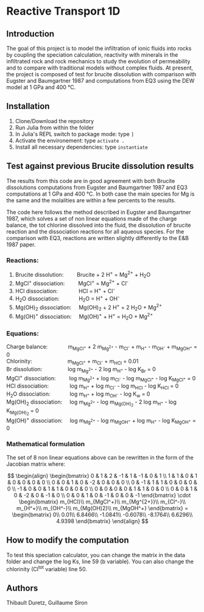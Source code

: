 # Reactive Transport 1D

## Introduction

The goal of this project is to model the infiltration of ionic fluids into rocks by coupling the speciation calculation, reactivity with minerals in the infiltrated rock and rock mechanics to study the evolution of permeability and to compare with traditional models without complex fluids.
At present, the project is composed of test for brucite dissolution with comparison with Eugster and Baumgartner 1987 and computations from EQ3 using the DEW model at 1 GPa and 400 °C.

## Installation

1. Clone/Download the repository
2. Run Julia from within the folder 
3. In Julia's REPL switch to package mode: type `]`
4. Activate the environement: type `activate .`
5. Install all necessary dependencies: type `instantiate`

## Test against previous Brucite dissolution results

The results from this code are in good agreement with both Brucite dissolutions computations from Eugster and Baumgartner 1987 and EQ3 computations at 1 GPa and 400 °C. In both case the main species for Mg is the same and the molalities are within a few percents to the results.

The code here follows the method described in Eugster and Baumgartner 1987, which solves a set of non linear equations made of the charge balance, the tot chlorine dissolved into the fluid, the dissolution of brucite reaction and the dissociation reactions for all aqueous species.
For the comparison with EQ3, reactions are written slightly differently to the E&B 1987 paper.

### Reactions:
1) Brucite dissolution:&nbsp;&nbsp;&nbsp;&nbsp;&nbsp;&nbsp;&nbsp;&nbsp;&nbsp;Brucite + 2 H<sup>+</sup> = Mg<sup>2+</sup> + H<sub>2</sub>O
2) MgCl<sup>+</sup> dissociation:&nbsp;&nbsp;&nbsp;&nbsp;&nbsp;&nbsp;&nbsp;&nbsp;&nbsp;MgCl<sup>+</sup> = Mg<sup>2+</sup> + Cl<sup>-</sup>
3) HCl dissociation:&nbsp;&nbsp;&nbsp;&nbsp;&nbsp;&nbsp;&nbsp;&nbsp;&nbsp;&nbsp;&nbsp;&nbsp;&nbsp;&nbsp;HCl = H<sup>+</sup> + Cl<sup>-</sup>
4) H<sub>2</sub>O dissociation:&nbsp;&nbsp;&nbsp;&nbsp;&nbsp;&nbsp;&nbsp;&nbsp;&nbsp;&nbsp;&nbsp;&nbsp;&nbsp;H<sub>2</sub>O = H<sup>+</sup> + OH<sup>-</sup>
5) Mg(OH)<sub>2</sub> dissociation:&nbsp;&nbsp;&nbsp;&nbsp;&nbsp;Mg(OH)<sub>2</sub> + 2 H<sup>+</sup> = 2 H<sub>2</sub>O + Mg<sup>2+</sup>
6) Mg(OH)<sup>+</sup> dissociation:&nbsp;&nbsp;&nbsp;&nbsp;&nbsp;Mg(OH)<sup>+</sup> + H<sup>+</sup> = H<sub>2</sub>O + Mg<sup>2+</sup>

### Equations:
Charge balance:&emsp;&nbsp;&nbsp;&nbsp;&nbsp;&nbsp;&nbsp;&nbsp;&nbsp;&nbsp;&nbsp;m<sub>MgCl<sup>+</sup></sub> + 2 m<sub>Mg<sup>2+</sup></sub> - m<sub>Cl<sup>-</sup></sub> + m<sub>H<sup>+</sup></sub> - m<sub>OH<sup>-</sup></sub> + m<sub>MgOH<sup>+</sup></sub> = 0<br/>
Chlorinity:&emsp;&emsp;&emsp;&nbsp;&nbsp;&nbsp;&nbsp;&nbsp;&nbsp;&nbsp;&nbsp;&nbsp;&nbsp;&nbsp;&nbsp;&nbsp;m<sub>MgCl<sup>+</sup></sub> + m<sub>Cl<sup>-</sup></sub> + m<sub>HCl</sub> = 0.01<br/>
Br dissolution:&emsp;&emsp;&nbsp;&nbsp;&nbsp;&nbsp;&nbsp;&nbsp;&nbsp;&nbsp;&nbsp;&nbsp;log m<sub>Mg<sup>2+</sup></sub> - 2 log m<sub>H<sup>+</sup></sub> - log K<sub>Br</sub> = 0<br/>
MgCl<sup>+</sup> dissociation:&nbsp;&nbsp;&nbsp;&nbsp;&nbsp;&nbsp;&nbsp;&nbsp;&nbsp;log m<sub>Mg<sup>2+</sup></sub> + log m<sub>Cl<sup>-</sup></sub> - log m<sub>MgCl<sup>+</sup></sub> - log K<sub>MgCl<sup>+</sup></sub> = 0<br/>
HCl dissociation:&nbsp;&nbsp;&nbsp;&nbsp;&nbsp;&nbsp;&nbsp;&nbsp;&nbsp;&nbsp;&nbsp;&nbsp;&nbsp;&nbsp;log m<sub>H<sup>+</sup></sub> + log m<sub>Cl<sup>-</sup></sub> - log m<sub>HCl</sub> - log K<sub>HCl</sub> = 0<br/>
H<sub>2</sub>O dissociation:&nbsp;&nbsp;&nbsp;&nbsp;&nbsp;&nbsp;&nbsp;&nbsp;&nbsp;&nbsp;&nbsp;&nbsp;&nbsp;log m<sub>H<sup>+</sup></sub> + log m<sub>OH<sup>-</sup></sub> - log K<sub>w</sub> = 0<br/>
Mg(OH)<sub>2</sub> dissociation:&nbsp;&nbsp;&nbsp;&nbsp;&nbsp;log m<sub>Mg<sup>2+</sup></sub> - log m<sub>Mg(OH)<sub>2</sub></sub> - 2 log m<sub>H<sup>+</sup></sub> - log K<sub>Mg(OH)<sub>2</sub></sub> = 0<br/>
Mg(OH)<sup>+</sup> dissociation:&nbsp;&nbsp;&nbsp;&nbsp;&nbsp;log m<sub>Mg<sup>2+</sup></sub> - log m<sub>MgOH<sup>+</sup></sub> + log m<sub>H<sup>+</sup></sub> - log K<sub>MgOH<sup>+</sup></sub> = 0<br/>

### Mathematical formulation

The set of 8 non linear equations above can be rewritten in the form of the Jacobian matrix where:

$$
\begin{align}
\begin{bmatrix}
      0 & 1 & 2 & -1 & 1 & -1 & 0 & 1 \\
      1 & 1 & 0 & 1 & 0 & 0 & 0 & 0 \\
      0 & 0 & 1 & 0 & -2 & 0 & 0 & 0 \\
      0 & -1 & 1 & 1 & 0 & 0 & 0 & 0 \\
      -1 & 0 & 0 & 1 & 1 & 0 & 0 & 0 \\
      0 & 0 & 0 & 0 & 1 & 1 & 0 & 0 \\
      0 & 0 & 1 & 0 & -2 & 0 & -1 & 0 \\
      0 & 0 & 1 & 0 & -1 & 0 & 0 & -1
\end{bmatrix} \cdot
\begin{bmatrix}
       m_{HCl}\\
       m_{MgCl^+}\\
       m_{Mg^{2+}}\\
       m_{Cl^-}\\
       m_{H^+}\\
       m_{OH^-}\\
       m_{Mg(OH)2}\\
       m_{MgOH^+}
\end{bmatrix} =
\begin{bmatrix}
       0\\
       0.01\\
       6.8466\\
       -1.0841\\
       -0.6078\\
       -8.1764\\
       6.6296\\
       4.9398
\end{bmatrix}
\end{align}
$$

## How to modify the computation

To test this speciation calculator, you can change the matrix in the data folder and change the log Ks, line 59 (b variable). You can also change the chlorinity (Cl<sup>tot</sup> variable) line 50.

## Authors
Thibault Duretz,
Guillaume Siron
